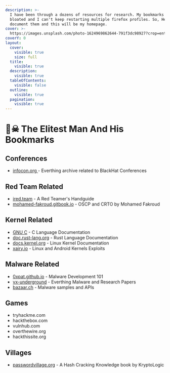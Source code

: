 ```yaml
---
description: >-
  I have been through a dozens of resources for research. My bookmarks tab is
  bloated and I can't keep restarting multiple firefox profiles. So, Here I'll
  document them and this will be my homepage.
cover: >-
  https://images.unsplash.com/photo-1624969862644-791f3dc98927?crop=entropy&cs=srgb&fm=jpg&ixid=M3wxOTcwMjR8MHwxfHNlYXJjaHwxMHx8aGFja2Vyc3xlbnwwfHx8fDE2ODc0MTkxMDl8MA&ixlib=rb-4.0.3&q=85
coverY: 0
layout:
  cover:
    visible: true
    size: full
  title:
    visible: true
  description:
    visible: true
  tableOfContents:
    visible: false
  outline:
    visible: true
  pagination:
    visible: true
---
```


# 🏴☠ The Elitest Man And His Bookmarks

## Conferences

* [infocon.org ](https://infocon.org) - Everthing archive related to BlackHat Conferences

## Red Team Related

* [ired.team](https://ired.team) - A Red Teamer's Handguide
* [mohamed-fakroud.gitbook.io](https://mohamed-fakroud.gitbook.io) - OSCP and CRTO by Mohamed Fakroud&#x20;

## Kernel Related

* [GNU C](https://www.gnu.org/software/gnu-c-manual/gnu-c-manual.html) - C Language Documentation
* [doc.rust-lang.org](https://doc.rust-lang.org/std/index.html) - Rust Language Documentation
* [docs.kernel.org](https://docs.kernel.org) - Linux Kernel Documentation
* [xairy.io](https://xairy.io) - Linux and Android Kernels Exploits

## Malware Related

* [0xpat.github.io](the-elitest-man-and-his-bookmarks.md#https-0xpat.github.ioconferences) - Malware Development 101
* [vx-underground](https://vx-underground.org) - Everthing Malware and Research Papers
* [bazaar.ch](https://bazaar.abuse.ch/) - Malware samples and APIs

## Games

* tryhackme.com
* hackthebox.com
* vulnhub.com
* overthewire.org
* hackthissite.org

## Villages

* [passwordvillage.org](https://passwordvillage.org/) - A Hash Cracking Knowledge book by KryptoLogic

